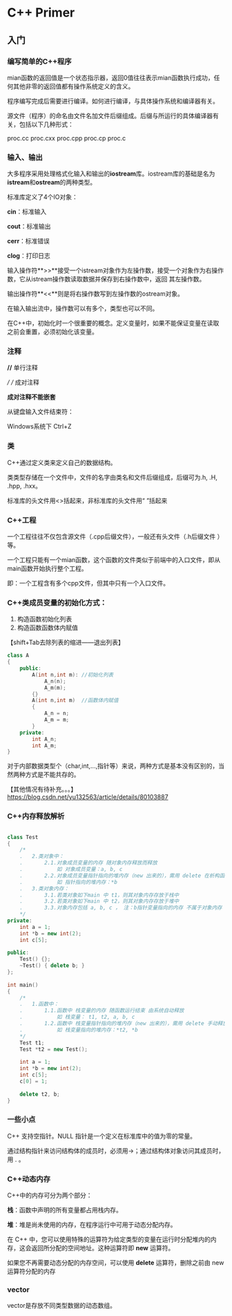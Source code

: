 # C++ Primer

## 入门

### 编写简单的C++程序

mian函数的返回值是一个状态指示器，返回0值往往表示mian函数执行成功，任何其他非零的返回值都有操作系统定义的含义。

程序编写完成后需要进行编译。如何进行编译，与具体操作系统和编译器有关。

源文件（程序）的命名由文件名加文件后缀组成。后缀与所运行的具体编译器有关，包括以下几种形式：

proc.cc proc.cxx proc.cpp proc.cp proc.c

### 输入、输出

大多程序采用处理格式化输入和输出的**iostream**库。iostream库的基础是名为**istream**和**ostream**的两种类型。

标准库定义了4个IO对象：

**cin**：标准输入

**cout**：标准输出

**cerr**：标准错误

**clog**：打印日志

输入操作符**>>**接受一个istream对象作为左操作数，接受一个对象作为右操作数，它从istream操作数读取数据并保存到右操作数中，返回 其左操作数。

输出操作符**<<**则是将右操作数写到左操作数的ostream对象。

在输入输出流中，操作数可以有多个，类型也可以不同。

在C++中，初始化时一个很重要的概念。定义变量时，如果不能保证变量在读取之前会重置，必须初始化该变量。

### 注释

**//** 单行注释

**/* */** 成对注释

**成对注释不能嵌套**

从键盘输入文件结束符：

Windows系统下 Ctrl+Z

### 类

C++通过定义类来定义自己的数据结构。

类类型存储在一个文件中，文件的名字由类名和文件后缀组成，后缀可为.h, .H, .hpp, .hxx。

标准库的头文件用<>括起来，非标准库的头文件用“ ”括起来

### C++工程

一个工程往往不仅包含源文件（.cpp后缀文件），一般还有头文件（.h后缀文件 ）等。

一个工程只能有一个mian函数，这个函数的文件类似于前端中的入口文件，即从main函数开始执行整个工程。

即：一个工程含有多个cpp文件，但其中只有一个入口文件。

### C++类成员变量的初始化方式：

1. 构造函数初始化列表
2. 构造函数函数体内赋值

【shift+Tab去除列表的缩进——退出列表】

```c++
class A
{
    public:
    	A(int n,int m): //初始化列表
    		A_n(n);
    		A_m(m);
    	{}
    	A(int n,int m)  //函数体内赋值
    	{
            A_n = n;
            A_m = m;
    	}
    private:
    	int A_n;
    	int A_m;
}
```

对于内部数据类型个（char,int,...,指针等）来说，两种方式是基本没有区别的，当然两种方式是不能共存的。

【其他情况有待补充。。。】<https://blog.csdn.net/yu132563/article/details/80103887>

### C++内存释放解析

```c++

class Test
{
	/*
	.	2.类对象中：
	.		2.1.对象成员变量的内存 随对象内存释放而释放
	.			如 对象成员变量：a, b, c
	.		2.2.对象成员变量指针指向的堆内存（new 出来的），需用 delete 在析构函数中释放 
	.			如 指针指向的堆内存：*b
	.	3.类对象内存：
	.		3.1.若类对象如下main 中 t1，则其对象内存存放于栈中
	.		3.2.若类对象如下main 中 t2，则其对象内存存放于堆中
	.		3.3.对象内存包括 a, b, c ， 注：b指针变量指向的内存 不属于对象内存
	*/
private:
	int a = 1;
	int *b = new int(2);
	int c[5];
 
public:
	Test() {};
	~Test() { delete b; }
};
 
int main()
{
	/*
	.	1.函数中：
	.		1.1.函数中 栈变量的内存 随函数运行结束 由系统自动释放
	.			如 栈变量： t1, t2, a, b, c
	.		1.2.函数中 栈变量指针指向的堆内存（new 出来的），需用 delete 手动释放 
	.			如 栈变量指向的堆内存：*t2, *b
	*/
	Test t1;
	Test *t2 = new Test();
 
	int a = 1;
	int *b = new int(2);
	int c[5];
	c[0] = 1;
 
	delete t2, b;
}
```

### 一些小点

C++ 支持空指针。NULL 指针是一个定义在标准库中的值为零的常量。

通过结构指针来访问结构体的成员时，必须用->；通过结构体对象访问其成员时，用 . 。

### C++动态内存

C++中的内存可分为两个部分：

**栈**：函数中声明的所有变量都占用栈内存。

**堆**：堆是尚未使用的内存，在程序运行中可用于动态分配内存。

在 C++ 中，您可以使用特殊的运算符为给定类型的变量在运行时分配堆内的内存，这会返回所分配的空间地址。这种运算符即 **new** 运算符。

如果您不再需要动态分配的内存空间，可以使用 **delete** 运算符，删除之前由 new 运算符分配的内存

### vector

vector是存放不同类型数据的动态数组。

